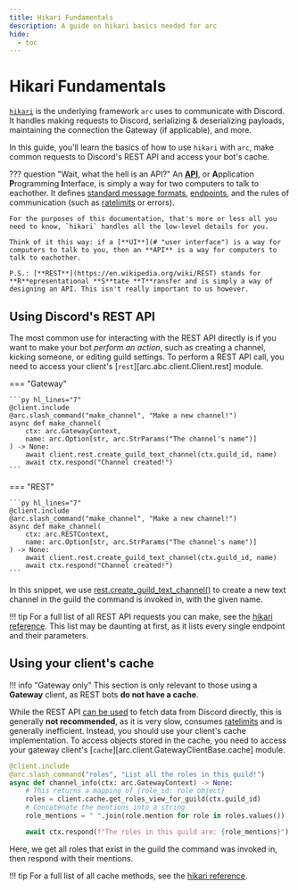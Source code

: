 ```yaml
---
title: Hikari Fundamentals
description: A guide on hikari basics needed for arc
hide:
  - toc
---
```


# Hikari Fundamentals

[`hikari`](https://github.com/hikari-py/hikari) is the underlying framework `arc` uses to communicate with Discord. It handles making requests to Discord, serializing & deserializing payloads, maintaining the connection the Gateway (if applicable), and more.

In this guide, you'll learn the basics of how to use `hikari` with `arc`, make common requests to Discord's REST API and access your bot's cache.

??? question "Wait, what the hell is an API?"
    An [**API**](https://en.wikipedia.org/wiki/API), or **A**pplication **P**rogramming **I**nterface, is simply a way for two computers to talk to eachother. It defines [standard message formats](# "Like JSON or HTML"), [endpoints](# "In this case, URLs to send data to"), and the rules of communication (such as [ratelimits](# "How many requests you can make in a given interval") or errors).

    For the purposes of this documentation, that's more or less all you need to know, `hikari` handles all the low-level details for you.

    Think of it this way: if a [**UI**](# "user interface") is a way for computers to talk to you, then an **API** is a way for computers to talk to eachother.

    P.S.: [**REST**](https://en.wikipedia.org/wiki/REST) stands for **R**epresentational **S**tate **T**ransfer and is simply a way of designing an API. This isn't really important to us however.

## Using Discord's REST API

The most common use for interacting with the REST API directly is if you want to make your bot *perform an action*, such as creating a channel, kicking someone, or editing guild settings. To perform a REST API call, you need to access your client's [`rest`][arc.abc.client.Client.rest] module.

=== "Gateway"

    ```py hl_lines="7"
    @client.include
    @arc.slash_command("make_channel", "Make a new channel!")
    async def make_channel(
        ctx: arc.GatewayContext,
        name: arc.Option[str, arc.StrParams("The channel's name")]
    ) -> None:
        await client.rest.create_guild_text_channel(ctx.guild_id, name)
        await ctx.respond("Channel created!")
    ```

=== "REST"

    ```py hl_lines="7"
    @client.include
    @arc.slash_command("make_channel", "Make a new channel!")
    async def make_channel(
        ctx: arc.RESTContext,
        name: arc.Option[str, arc.StrParams("The channel's name")]
    ) -> None:
        await client.rest.create_guild_text_channel(ctx.guild_id, name)
        await ctx.respond("Channel created!")
    ```

In this snippet, we use [rest.create_guild_text_channel()](https://docs.hikari-py.dev/en/latest/reference/hikari/api/rest/#hikari.api.rest.RESTClient.create_guild_text_channel) to create a new text channel in the guild the command is invoked in, with the given name.

!!! tip
    For a full list of all REST API requests you can make, see the [hikari reference](https://docs.hikari-py.dev/en/latest/reference/hikari/api/rest/). This list may be daunting at first, as it lists every single endpoint and their parameters.

## Using your client's cache

!!! info "Gateway only"
    This section is only relevant to those using a **Gateway** client, as REST bots **do not have a cache**.

While the REST API [can be used](https://docs.hikari-py.dev/en/latest/reference/hikari/api/rest/#hikari.api.rest.RESTClient.fetch_channel) to fetch data from Discord directly, this is generally **not recommended**, as it is very slow, consumes [ratelimits](https://discord.com/developers/docs/topics/rate-limits) and is generally inefficient. Instead, you should use your client's cache implementation. To access objects stored in the cache, you need to access your gateway client's [`cache`][arc.client.GatewayClientBase.cache] module.

```py hl_lines="5"
@client.include
@arc.slash_command("roles", "List all the roles in this guild!")
async def channel_info(ctx: arc.GatewayContext) -> None:
    # This returns a mapping of {role_id: role object}
    roles = client.cache.get_roles_view_for_guild(ctx.guild_id)
    # Concatenate the mentions into a string
    role_mentions = " ".join(role.mention for role in roles.values())

    await ctx.respond(f"The roles in this guild are: {role_mentions}")
```

Here, we get all roles that exist in the guild the command was invoked in, then respond with their mentions.

!!! tip
    For a full list of all cache methods, see the [hikari reference](https://docs.hikari-py.dev/en/latest/reference/hikari/api/cache/#hikari.api.cache.Cache).
